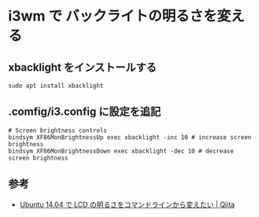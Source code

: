 # i3wm で バックライトの明るさを変える


## xbacklight をインストールする

```
sudo apt install xbacklight
```


## .comfig/i3.config に設定を追記

```
# Screen brightness controls
bindsym XF86MonBrightnessUp exec xbacklight -inc 10 # increase screen brightness
bindsym XF86MonBrightnessDown exec xbacklight -dec 10 # decrease screen brightness
```

## 参考

* [Ubuntu 14.04 で LCD の明るさをコマンドラインから変えたい | Qiita](https://qiita.com/xr0038/items/7a22a63f121ce2c205c7)


